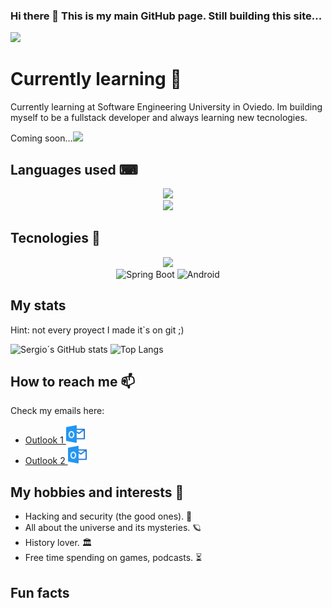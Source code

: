 ### Hi there 👋 This is my main GitHub page. Still building this site...
![](https://komarev.com/ghpvc/?username=UO271572e&color=orange&style=flat-square&label=Times+Viewed)

# Currently learning 🌱
Currently learning at Software Engineering University in Oviedo. Im building myself to be a fullstack developer and always learning new tecnologies.


Coming soon...<a href="https://github.com/UO271572"><img height="30" src="https://skillicons.dev/icons?i=linkedin" /></a>



## Languages used ⌨
<div align="center">
    <img src="https://skillicons.dev/icons?i=java,cs,py,cpp,dotnet" />
    <br>
    <img src="https://skillicons.dev/icons?i=js,powershell,arduino" />
</div>

## Tecnologies 🚀
<div align="center">
    <img src="https://skillicons.dev/icons?i=react,ts,nodejs" />
    <br>
    <img height="40" src="https://user-images.githubusercontent.com/25181517/183891303-41f257f8-6b3d-487c-aa56-c497b880d0fb.png" 
         alt="Spring Boot" title="Spring Boot" />
	<img height="40" src="https://user-images.githubusercontent.com/25181517/117269608-b7dcfb80-ae58-11eb-8e66-6cc8753553f0.png" 
         alt="Android" title="Android" />
</div>
 
## My stats
Hint: not every proyect I made it`s on git ;)


![Sergio´s GitHub stats](https://github-readme-stats.vercel.app/api?username=UO271572&theme=cobalt&show_icons=true)
![Top Langs](https://github-readme-stats.vercel.app/api/top-langs/?username=UO271572&layout=compact)


## How to reach me 📫
Check my emails here: 
* <a href="mailto:UO271572@uniovi.es">Outlook 1 <img src="/images/outlook.png" width="30" heigh="30"></a> 
* <a href="mailto:sergio_colloto@hotmail.com">Outlook 2 <img src="/images/outlook.png" width="30" heigh="30"></a> 

## My hobbies and interests 👾
* Hacking and security (the good ones). 🔐
* All about the universe and its mysteries. 🪐
* History lover. 🏛
* Free time spending on games, podcasts. ⏳


## Fun facts



